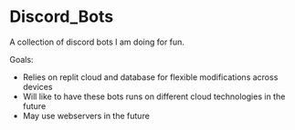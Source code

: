 # Discord_Bots
A collection of discord bots I am doing for fun.

Goals:
  - Relies on replit cloud and database for flexible modifications across devices
  - Will like to have these bots runs on different cloud technologies in the future
  - May use webservers in the future
